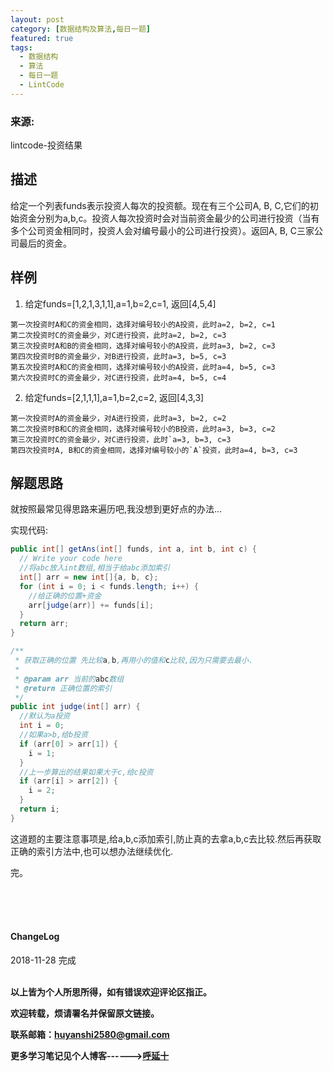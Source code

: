 ```yaml
---
layout: post
category: [数据结构及算法,每日一题]
featured: true
tags:
  - 数据结构
  - 算法
  - 每日一题
  - LintCode
---
```


### 来源:   
<a hrff="https://www.lintcode.com/problem/the-result-of-investment/description">lintcode-投资结果</a>  

## 描述
给定一个列表funds表示投资人每次的投资额。现在有三个公司A, B, C,它们的初始资金分别为a,b,c。投资人每次投资时会对当前资金最少的公司进行投资（当有多个公司资金相同时，投资人会对编号最小的公司进行投资）。返回A, B, C三家公司最后的资金。


## 样例
1. 给定funds=[1,2,1,3,1,1],a=1,b=2,c=1, 返回[4,5,4]

```解释：
第一次投资时A和C的资金相同，选择对编号较小的A投资，此时a=2, b=2, c=1
第二次投资时C的资金最少，对C进行投资，此时a=2, b=2, c=3
第三次投资时A和B的资金相同，选择对编号较小的A投资，此时a=3, b=2, c=3
第四次投资时B的资金最少，对B进行投资，此时a=3, b=5, c=3
第五次投资时A和C的资金相同，选择对编号较小的A投资，此时a=4, b=5, c=3
第六次投资时C的资金最少，对C进行投资，此时a=4, b=5, c=4
```
2. 给定funds=[2,1,1,1],a=1,b=2,c=2, 返回[4,3,3]

```解释：
第一次投资时A的资金最少，对A进行投资，此时a=3, b=2, c=2
第二次投资时B和C的资金相同，选择对编号较小的B投资，此时a=3, b=3, c=2
第三次投资时C的资金最少，对C进行投资，此时`a=3, b=3, c=3
第四次投资时A, B和C的资金相同，选择对编号较小的`A`投资，此时a=4, b=3, c=3
```
## 解题思路

就按照最常见得思路来遍历吧,我没想到更好点的办法...

实现代码:

```java
public int[] getAns(int[] funds, int a, int b, int c) {
  // Write your code here
  //将abc放入int数组,相当于给abc添加索引
  int[] arr = new int[]{a, b, c};
  for (int i = 0; i < funds.length; i++) {
    //给正确的位置+资金
    arr[judge(arr)] += funds[i];
  }
  return arr;
}

/**
 * 获取正确的位置 先比较a,b,再用小的值和c比较,因为只需要去最小.
 *
 * @param arr 当前的abc数组
 * @return 正确位置的索引
 */
public int judge(int[] arr) {
  //默认为a投资
  int i = 0;
  //如果a>b,给b投资
  if (arr[0] > arr[1]) {
    i = 1;
  }
  //上一步算出的结果如果大于c,给c投资
  if (arr[i] > arr[2]) {
    i = 2;
  }
  return i;
}
```

这道题的主要注意事项是,给a,b,c添加索引,防止真的去拿a,b,c去比较.然后再获取正确的索引方法中,也可以想办法继续优化.



完。

<br>
<br>
<br>
<h4>ChangeLog</h4>
2018-11-28 完成
<br>
<br>


**以上皆为个人所思所得，如有错误欢迎评论区指正。**

**欢迎转载，烦请署名并保留原文链接。**

**联系邮箱：huyanshi2580@gmail.com**

**更多学习笔记见个人博客------><a href="{{ site.baseurl }}/">呼延十</a>**
